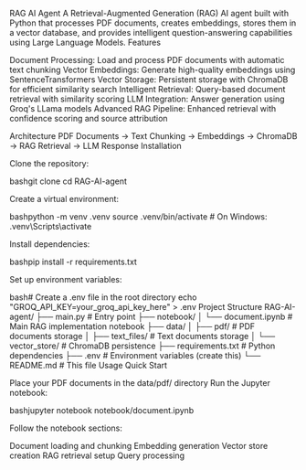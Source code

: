 RAG AI Agent
A Retrieval-Augmented Generation (RAG) AI agent built with Python that processes PDF documents, creates embeddings, stores them in a vector database, and provides intelligent question-answering capabilities using Large Language Models.
Features

Document Processing: Load and process PDF documents with automatic text chunking
Vector Embeddings: Generate high-quality embeddings using SentenceTransformers
Vector Storage: Persistent storage with ChromaDB for efficient similarity search
Intelligent Retrieval: Query-based document retrieval with similarity scoring
LLM Integration: Answer generation using Groq's LLama models
Advanced RAG Pipeline: Enhanced retrieval with confidence scoring and source attribution

Architecture
PDF Documents → Text Chunking → Embeddings → ChromaDB → RAG Retrieval → LLM Response
Installation

Clone the repository:

bashgit clone <repository-url>
cd RAG-AI-agent

Create a virtual environment:

bashpython -m venv .venv
source .venv/bin/activate  # On Windows: .venv\Scripts\activate

Install dependencies:

bashpip install -r requirements.txt

Set up environment variables:

bash# Create a .env file in the root directory
echo "GROQ_API_KEY=your_groq_api_key_here" > .env
Project Structure
RAG-AI-agent/
├── main.py                    # Entry point
├── notebook/
│   └── document.ipynb         # Main RAG implementation notebook
├── data/
│   ├── pdf/                   # PDF documents storage
│   ├── text_files/            # Text documents storage
│   └── vector_store/          # ChromaDB persistence
├── requirements.txt           # Python dependencies
├── .env                       # Environment variables (create this)
└── README.md                  # This file
Usage
Quick Start

Place your PDF documents in the data/pdf/ directory
Run the Jupyter notebook:

bashjupyter notebook notebook/document.ipynb

Follow the notebook sections:

Document loading and chunking
Embedding generation
Vector store creation
RAG retrieval setup
Query processing